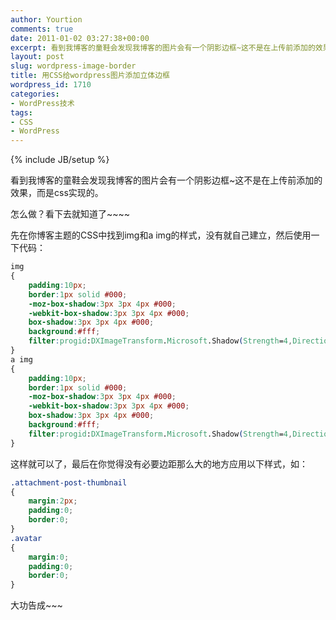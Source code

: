 ```yaml
---
author: Yourtion
comments: true
date: 2011-01-02 03:27:38+00:00
excerpt: 看到我博客的童鞋会发现我博客的图片会有一个阴影边框~这不是在上传前添加的效果，而是css实现的。
layout: post
slug: wordpress-image-border
title: 用CSS给wordpress图片添加立体边框
wordpress_id: 1710
categories:
- WordPress技术
tags:
- CSS
- WordPress
---
```

{% include JB/setup %}

看到我博客的童鞋会发现我博客的图片会有一个阴影边框~这不是在上传前添加的效果，而是css实现的。

怎么做？看下去就知道了~~~~

先在你博客主题的CSS中找到img和a img的样式，没有就自己建立，然后使用一下代码：

```css
img 
{
	padding:10px;
	border:1px solid #000;
	-moz-box-shadow:3px 3px 4px #000;
	-webkit-box-shadow:3px 3px 4px #000;
	box-shadow:3px 3px 4px #000;
	background:#fff;
	filter:progid:DXImageTransform.Microsoft.Shadow(Strength=4,Direction=135,Color='#000000');
}
a img
{
	padding:10px;
	border:1px solid #000;
	-moz-box-shadow:3px 3px 4px #000;
	-webkit-box-shadow:3px 3px 4px #000;
	box-shadow:3px 3px 4px #000;
	background:#fff;
	filter:progid:DXImageTransform.Microsoft.Shadow(Strength=4,Direction=135,Color='#000000');
}
```
这样就可以了，最后在你觉得没有必要边距那么大的地方应用以下样式，如：

```css
.attachment-post-thumbnail
{
	margin:2px;
	padding:0;
	border:0;
}
.avatar
{
	margin:0;
	padding:0;
	border:0;
}
```

大功告成~~~
